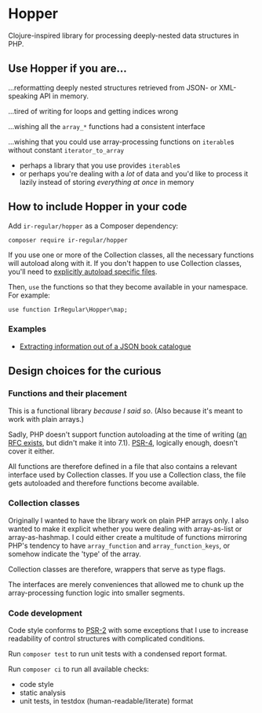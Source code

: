 # Hopper

Clojure-inspired library for processing deeply-nested data structures in PHP.

## Use Hopper if you are...

...reformatting deeply nested structures retrieved from JSON- or XML-speaking API in memory.

...tired of writing for loops and getting indices wrong

...wishing all the `array_*` functions had a consistent interface

...wishing that you could use array-processing functions on `iterable`s
without constant `iterator_to_array`
- perhaps a library that you use provides `iterable`s
- or perhaps you're dealing with a _lot_ of data and you'd like to
    process it lazily instead of storing _everything at once_ in memory

## How to include Hopper in your code

Add `ir-regular/hopper` as a Composer dependency:

`composer require ir-regular/hopper`

If you use one or more of the Collection classes, all the necessary functions will autoload along with it. If you don't
happen to use Collection classes, you'll need to [explicitly autoload specific files](https://getcomposer.org/doc/04-schema.md#files).

Then, `use` the functions so that they become available in your namespace. For example:

`use function IrRegular\Hopper\map;`

### Examples

- [Extracting information out of a JSON book catalogue](https://github.com/ir-regular/hopper/blob/master/examples/book-catalog.php)

## Design choices for the curious

### Functions and their placement

This is a functional library _because I said so_. (Also because it's meant to work with plain arrays.)

Sadly, PHP doesn't support function autoloading at the time of writing ([an RFC exists](https://wiki.php.net/rfc/function_autoloading), but didn't make it into 7.1).
[PSR-4](https://www.php-fig.org/psr/psr-4/), logically enough, doesn't cover it either.

All functions are therefore defined in a file that also contains a relevant interface
used by Collection classes. If you use a Collection class, the file gets autoloaded and therefore functions
become available. 
 
### Collection classes

Originally I wanted to have the library work on plain PHP arrays only. I also wanted to make it explicit whether you
were dealing with array-as-list or array-as-hashmap. I could either create a multitude of functions mirroring PHP's
tendency to have `array_function` and `array_function_keys`, or somehow indicate the 'type' of the array.

Collection classes are therefore, wrappers that serve as type flags.

The interfaces are merely conveniences that allowed me to chunk up the array-processing function logic
into smaller segments.

### Code development

Code style conforms to [PSR-2](https://www.php-fig.org/psr/psr-2/) with some exceptions that I use
to increase readability of control structures with complicated conditions.

Run `composer test` to run unit tests with a condensed report format.

Run `composer ci` to run all available checks:
- code style
- static analysis
- unit tests, in testdox (human-readable/literate) format 
